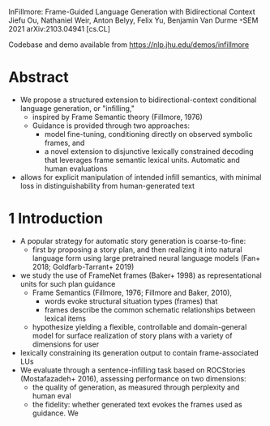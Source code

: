 InFillmore: Frame-Guided Language Generation with Bidirectional Context
Jiefu Ou, Nathaniel Weir, Anton Belyy, Felix Yu, Benjamin Van Durme
`*`SEM 2021 arXiv:2103.04941 [cs.CL]

Codebase and demo available from https://nlp.jhu.edu/demos/infillmore

# Abstract

* We propose a structured extension to bidirectional-context conditional
  language generation, or "infilling,"
  * inspired by Frame Semantic theory (Fillmore, 1976)
  * Guidance is provided through two approaches:
    * model fine-tuning, conditioning directly on observed symbolic frames, and
    * a novel extension to disjunctive lexically constrained decoding that
      leverages frame semantic lexical units.  Automatic and human evaluations
* allows for explicit manipulation of intended infill semantics, with minimal
  loss in distinguishability from human-generated text

# 1 Introduction

* A popular strategy for automatic story generation is coarse-to-fine:
  * first by proposing a story plan, and then realizing it into natural
    language form using large pretrained neural language models
    (Fan+ 2018; Goldfarb-Tarrant+ 2019)
* we study the use of FrameNet frames (Baker+ 1998) as representational units
  for such plan guidance
  * Frame Semantics (Fillmore, 1976; Fillmore and Baker, 2010),
    * words evoke structural situation types (frames) that
    * frames describe the common schematic relationships between lexical items
  * hypothesize yielding a flexible, controllable and domain-general model for
    surface realization of story plans with a variety of dimensions for user
* lexically constraining its generation output to contain frame-associated LUs
* We evaluate through a sentence-infilling task based on ROCStories
  (Mostafazadeh+ 2016), assessing performance on two dimensions:
  * the quality of generation, as measured through perplexity and human eval
  * the fidelity: whether generated text evokes the frames used as guidance. We
